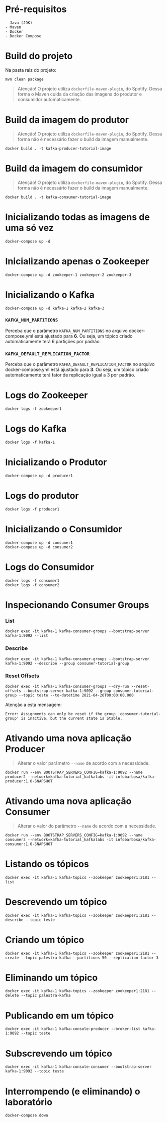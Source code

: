 # Pré-requisitos
    - Java (JDK)
    - Maven
    - Docker
    - Docker Compose

# Build do projeto
Na pasta raiz do projeto:
```
mvn clean package
```
> Atenção! O projeto utiliza `dockerfile-maven-plugin`, do Spotify. Dessa forma o Maven cuida da criação das imagens do produtor e consumidor automaticamente.

# Build da imagem do produtor
> Atenção! O projeto utiliza `dockerfile-maven-plugin`, do Spotify. Dessa forma não é necessário fazer o build da imagem manualmente.
```
docker build . -t kafka-producer-tutorial-image
```

# Build da imagem do consumidor
> Atenção! O projeto utiliza `dockerfile-maven-plugin`, do Spotify. Dessa forma não é necessário fazer o build da imagem manualmente.
```
docker build . -t kafka-consumer-tutorial-image
```
 
# Inicializando todas as imagens de uma só vez
```
docker-compose up -d
```

# Inicializando apenas o Zookeeper
```
docker-compose up -d zookeeper-1 zookeeper-2 zookeeper-3
```
# Inicializando o Kafka
```
docker-compose up -d kafka-1 kafka-2 kafka-3
```

### `KAFKA_NUM_PARTITIONS`
Perceba que o parâmetro `KAFKA_NUM_PARTITIONS` no arquivo docker-compose.yml está ajustado para **6**. Ou seja, um tópico criado automaticamente terá 6 partições por padrão.

### `KAFKA_DEFAULT_REPLICATION_FACTOR`
Perceba que o parâmetro `KAFKA_DEFAULT_REPLICATION_FACTOR` no arquivo docker-compose.yml está ajustado para **3**. Ou seja, um tópico criado automaticamente terá fator de replicação igual a 3 por padrão.

# Logs do Zookeeper
```
docker logs -f zookeeper1
```

# Logs do Kafka
```
docker logs -f kafka-1
```

# Inicializando o Produtor
```
docker-compose up -d producer1
```

# Logs do produtor
```
docker logs -f producer1
```

# Inicializando o Consumidor
```
docker-compose up -d consumer1
docker-compose up -d consumer2
```
# Logs do Consumidor
```
docker logs -f consumer1
docker logs -f consumer2
```

# Inspecionando Consumer Groups

### List
```
docker exec -it kafka-1 kafka-consumer-groups --bootstrap-server kafka-1:9092 --list
```

### Describe
```
docker exec -it kafka-1 kafka-consumer-groups --bootstrap-server kafka-1:9092 --describe --group consumer-tutorial-group
```

### Reset Offsets
```
docker exec -it kafka-1 kafka-consumer-groups --dry-run --reset-offsets --bootstrap-server kafka-1:9092 --group consumer-tutorial-group --topic teste --to-datetime 2021-04-20T00:00:00.000
```
Atenção a esta mensagem:
```
Error: Assignments can only be reset if the group 'consumer-tutorial-group' is inactive, but the current state is Stable.
```

# Ativando uma nova aplicação Producer 
> Alterar o valor parâmetro  `--name` de acordo com a necessidade.
```
docker run --env BOOTSTRAP_SERVERS_CONFIG=kafka-1:9092 --name producer2 --network=kafka-tutorial_kafkalabs -it infobarbosa/kafka-producer:1.0-SNAPSHOT
```

# Ativando uma nova aplicação Consumer
> Alterar o valor do parâmetro  `--name` de acordo com a necessidade.
```
docker run --env BOOTSTRAP_SERVERS_CONFIG=kafka-1:9092 --name consumer3 --network=kafka-tutorial_kafkalabs -it infobarbosa/kafka-consumer:1.0-SNAPSHOT
```

# Listando os tópicos
```
docker exec -it kafka-1 kafka-topics --zookeeper zookeeper1:2181 --list
```

# Descrevendo um tópico
```
docker exec -it kafka-1 kafka-topics --zookeeper zookeeper1:2181 --describe --topic teste
```

# Criando um tópico
```
docker exec -it kafka-1 kafka-topics --zookeeper zookeeper1:2181 --create --topic palestra-kafka --partitions 50 --replication-factor 3
```

# Eliminando um tópico
```
docker exec -it kafka-1 kafka-topics --zookeeper zookeeper1:2181 --delete --topic palestra-kafka
```

# Publicando em um tópico
```
docker exec -it kafka-1 kafka-console-producer --broker-list kafka-1:9092 --topic teste
```

# Subscrevendo um tópico
```
docker exec -it kafka-1 kafka-console-consumer --bootstrap-server kafka-1:9092 --topic teste
```

# Interrompendo (e eliminando) o laboratório
```
docker-compose down
```

